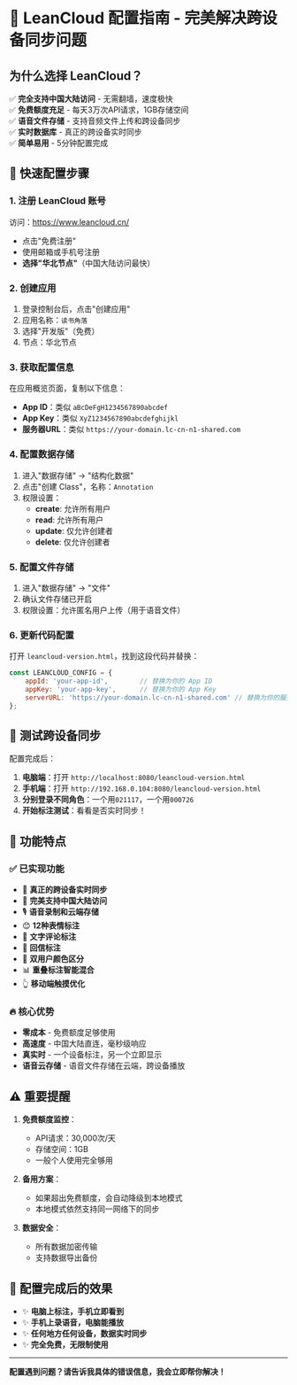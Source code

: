 # 🌟 LeanCloud 配置指南 - 完美解决跨设备同步问题

## 为什么选择 LeanCloud？

✅ **完全支持中国大陆访问** - 无需翻墙，速度极快  
✅ **免费额度充足** - 每天3万次API请求，1GB存储空间  
✅ **语音文件存储** - 支持音频文件上传和跨设备同步  
✅ **实时数据库** - 真正的跨设备实时同步  
✅ **简单易用** - 5分钟配置完成  

## 🚀 快速配置步骤

### 1. 注册 LeanCloud 账号

访问：https://www.leancloud.cn/
- 点击"免费注册"
- 使用邮箱或手机号注册
- **选择"华北节点"**（中国大陆访问最快）

### 2. 创建应用

1. 登录控制台后，点击"创建应用"
2. 应用名称：`读书角落`
3. 选择"开发版"（免费）
4. 节点：华北节点

### 3. 获取配置信息

在应用概览页面，复制以下信息：
- **App ID**：类似 `aBcDeFgH1234567890abcdef`
- **App Key**：类似 `XyZ1234567890abcdefghijkl`
- **服务器URL**：类似 `https://your-domain.lc-cn-n1-shared.com`

### 4. 配置数据存储

1. 进入"数据存储" → "结构化数据"
2. 点击"创建 Class"，名称：`Annotation`
3. 权限设置：
   - **create**: 允许所有用户
   - **read**: 允许所有用户
   - **update**: 仅允许创建者
   - **delete**: 仅允许创建者

### 5. 配置文件存储

1. 进入"数据存储" → "文件"
2. 确认文件存储已开启
3. 权限设置：允许匿名用户上传（用于语音文件）

### 6. 更新代码配置

打开 `leancloud-version.html`，找到这段代码并替换：

```javascript
const LEANCLOUD_CONFIG = {
    appId: 'your-app-id',        // 替换为你的 App ID
    appKey: 'your-app-key',      // 替换为你的 App Key
    serverURL: 'https://your-domain.lc-cn-n1-shared.com' // 替换为你的服务器地址
};
```

## 📱 测试跨设备同步

配置完成后：

1. **电脑端**：打开 `http://localhost:8080/leancloud-version.html`
2. **手机端**：打开 `http://192.168.0.104:8080/leancloud-version.html`
3. **分别登录不同角色**：一个用`021117`，一个用`000726`
4. **开始标注测试**：看看是否实时同步！

## 🎯 功能特点

### ✅ 已实现功能
- 🔄 **真正的跨设备实时同步**
- 📱 **完美支持中国大陆访问**
- 🎙️ **语音录制和云端存储**
- 😊 **12种表情标注**
- 💬 **文字评论标注**
- 💌 **回信标注**
- 🎨 **双用户颜色区分**
- 📊 **重叠标注智能混合**
- 👆 **移动端触摸优化**

### 🔥 核心优势
- **零成本** - 免费额度足够使用
- **高速度** - 中国大陆直连，毫秒级响应
- **真实时** - 一个设备标注，另一个立即显示
- **语音云存储** - 语音文件存储在云端，跨设备播放

## ⚠️ 重要提醒

1. **免费额度监控**：
   - API请求：30,000次/天
   - 存储空间：1GB
   - 一般个人使用完全够用

2. **备用方案**：
   - 如果超出免费额度，会自动降级到本地模式
   - 本地模式依然支持同一网络下的同步

3. **数据安全**：
   - 所有数据加密传输
   - 支持数据导出备份

## 🎊 配置完成后的效果

- ✨ **电脑上标注，手机立即看到**
- ✨ **手机上录语音，电脑能播放**
- ✨ **任何地方任何设备，数据实时同步**
- ✨ **完全免费，无限制使用**

---

**配置遇到问题？请告诉我具体的错误信息，我会立即帮你解决！**